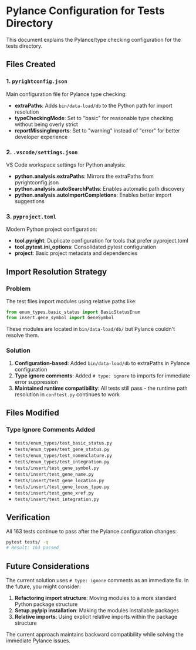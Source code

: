 # Pylance Configuration for Tests Directory

This document explains the Pylance/type checking configuration for the tests directory.

## Files Created

### 1. `pyrightconfig.json`

Main configuration file for Pylance type checking:

- **extraPaths**: Adds `bin/data-load/db` to the Python path for import resolution
- **typeCheckingMode**: Set to "basic" for reasonable type checking without being overly strict
- **reportMissingImports**: Set to "warning" instead of "error" for better developer experience

### 2. `.vscode/settings.json`

VS Code workspace settings for Python analysis:

- **python.analysis.extraPaths**: Mirrors the extraPaths from pyrightconfig.json
- **python.analysis.autoSearchPaths**: Enables automatic path discovery
- **python.analysis.autoImportCompletions**: Enables better import suggestions

### 3. `pyproject.toml`

Modern Python project configuration:

- **tool.pyright**: Duplicate configuration for tools that prefer pyproject.toml
- **tool.pytest.ini_options**: Consolidated pytest configuration
- **project**: Basic project metadata and dependencies

## Import Resolution Strategy

### Problem

The test files import modules using relative paths like:

```python
from enum_types.basic_status import BasicStatusEnum
from insert.gene_symbol import GeneSymbol
```

These modules are located in `bin/data-load/db/` but Pylance couldn't resolve them.

### Solution

1. **Configuration-based**: Added `bin/data-load/db` to extraPaths in Pylance configuration
2. **Type ignore comments**: Added `# type: ignore` to imports for immediate error suppression
3. **Maintained runtime compatibility**: All tests still pass - the runtime path resolution in `conftest.py` continues to work

## Files Modified

### Type Ignore Comments Added

- `tests/enum_types/test_basic_status.py`
- `tests/enum_types/test_gene_status.py`
- `tests/enum_types/test_nomenclature.py`
- `tests/enum_types/test_integration.py`
- `tests/insert/test_gene_symbol.py`
- `tests/insert/test_gene_name.py`
- `tests/insert/test_gene_location.py`
- `tests/insert/test_gene_locus_type.py`
- `tests/insert/test_gene_xref.py`
- `tests/insert/test_integration.py`

## Verification

All 163 tests continue to pass after the Pylance configuration changes:

```bash
pytest tests/ -q
# Result: 163 passed
```

## Future Considerations

The current solution uses `# type: ignore` comments as an immediate fix. In the future, you might consider:

1. **Refactoring import structure**: Moving modules to a more standard Python package structure
2. **Setup.py/pip installation**: Making the modules installable packages
3. **Relative imports**: Using explicit relative imports within the package structure

The current approach maintains backward compatibility while solving the immediate Pylance issues.
